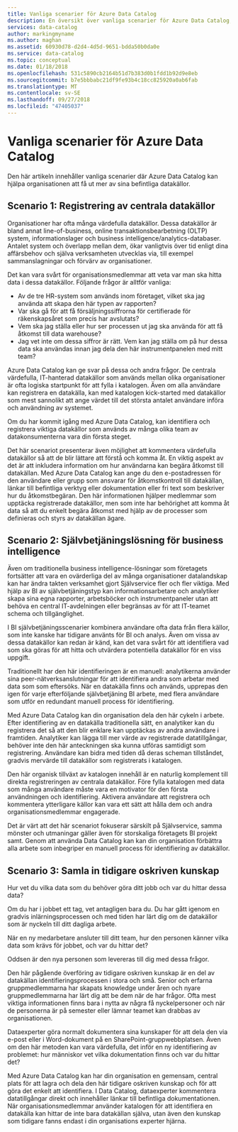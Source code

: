 ```yaml
---
title: Vanliga scenarier för Azure Data Catalog
description: En översikt över vanliga scenarier för Azure Data Catalog, inklusive registrering och upptäckt värdefulla datakällor, aktivera självbetjäningslösning för business intelligence och samla in befintliga kunskaper om datakällor och processer.
services: data-catalog
author: markingmyname
ms.author: maghan
ms.assetid: 60930d78-d2d4-4d5d-9651-bdda50b0da0e
ms.service: data-catalog
ms.topic: conceptual
ms.date: 01/18/2018
ms.openlocfilehash: 531c5890cb2164b51d7b383d0b1fdd1b92d9e8eb
ms.sourcegitcommit: b7e5bbbabc21df9fe93b4c18cc825920a0ab6fab
ms.translationtype: MT
ms.contentlocale: sv-SE
ms.lasthandoff: 09/27/2018
ms.locfileid: "47405037"
---
```

# <a name="azure-data-catalog-common-scenarios"></a>Vanliga scenarier för Azure Data Catalog
Den här artikeln innehåller vanliga scenarier där Azure Data Catalog kan hjälpa organisationen att få ut mer av sina befintliga datakällor.

## <a name="scenario-1-registration-of-central-data-sources"></a>Scenario 1: Registrering av centrala datakällor
Organisationer har ofta många värdefulla datakällor. Dessa datakällor är bland annat line-of-business, online transaktionsbearbetning (OLTP) system, informationslager och business intelligence/analytics-databaser. Antalet system och överlapp mellan dem, ökar vanligtvis över tid enligt dina affärsbehov och själva verksamheten utvecklas via, till exempel sammanslagningar och förvärv av organisationer.

Det kan vara svårt för organisationsmedlemmar att veta var man ska hitta data i dessa datakällor. Följande frågor är alltför vanliga:

* Av de tre HR-system som används inom företaget, vilket ska jag använda att skapa den här typen av rapporten?
* Var ska gå för att få försäljningssiffrorna för certifierade för räkenskapsåret som precis har avslutats?
* Vem ska jag ställa eller hur ser processen ut jag ska använda för att få åtkomst till data warehouse?
* Jag vet inte om dessa siffror är rätt. Vem kan jag ställa om på hur dessa data ska användas innan jag dela den här instrumentpanelen med mitt team?

Azure Data Catalog kan ge svar på dessa och andra frågor. De centrala värdefulla, IT-hanterad datakällor som används mellan olika organisationer är ofta logiska startpunkt för att fylla i katalogen. Även om alla användare kan registrera en datakälla, kan med katalogen kick-started med datakällor som mest sannolikt att ange värdet till det största antalet användare införa och användning av systemet. 

Om du har kommit igång med Azure Data Catalog, kan identifiera och registrera viktiga datakällor som används av många olika team av datakonsumenterna vara din första steget.

Det här scenariot presenterar även möjlighet att kommentera värdefulla datakällor så att de blir lättare att förstå och komma åt. En viktig aspekt av det är att inkludera information om hur användarna kan begära åtkomst till datakällan. Med Azure Data Catalog kan ange du den e-postadressen för den användare eller grupp som ansvarar för åtkomstkontroll till datakällan, länkar till befintliga verktyg eller dokumentation eller fri text som beskriver hur du åtkomstbegäran. Den här informationen hjälper medlemmar som upptäcka registrerade datakällor, men som inte har behörighet att komma åt data så att du enkelt begära åtkomst med hjälp av de processer som definieras och styrs av datakällan ägare.

## <a name="scenario-2-self-service-business-intelligence"></a>Scenario 2: Självbetjäningslösning för business intelligence
Även om traditionella business intelligence-lösningar som företagets fortsätter att vara en ovärderliga del av många organisationer datalandskap kan har ändra takten verksamhet gjort Självservice fler och fler viktiga. Med hjälp av BI av självbetjäningstyp kan informationsarbetare och analytiker skapa sina egna rapporter, arbetsböcker och instrumentpaneler utan att behöva en central IT-avdelningen eller begränsas av för att IT-teamet schema och tillgänglighet.

I BI självbetjäningsscenarier kombinera användare ofta data från flera källor, som inte kanske har tidigare använts för BI och analys. Även om vissa av dessa datakällor kan redan är känd, kan det vara svårt för att identifiera vad som ska göras för att hitta och utvärdera potentiella datakällor för en viss uppgift.

Traditionellt har den här identifieringen är en manuell: analytikerna använder sina peer-nätverksanslutningar för att identifiera andra som arbetar med data som som eftersöks. När en datakälla finns och används, upprepas den igen för varje efterföljande självbetjäning BI arbete, med flera användare som utför en redundant manuell process för identifiering.

Med Azure Data Catalog kan din organisation dela den här cykeln i arbete. Efter identifiering av en datakälla traditionella sätt, en analytiker kan du registrera det så att den blir enklare kan upptäckas av andra användare i framtiden. Analytiker kan lägga till mer värde av registrerade datatillgångar, behöver inte den här anteckningen ska kunna utföras samtidigt som registrering. Användare kan bidra med tiden då deras scheman tillståndet, gradvis mervärde till datakällor som registrerats i katalogen.

Den här organisk tillväxt av katalogen innehåll är en naturlig komplement till direkta registreringen av centrala datakällor. Före fylla katalogen med data som många användare måste vara en motivator för den första användningen och identifiering. Aktivera användare att registrera och kommentera ytterligare källor kan vara ett sätt att hålla dem och andra organisationsmedlemmar engagerade.

Det är värt att det här scenariot fokuserar särskilt på Självservice, samma mönster och utmaningar gäller även för storskaliga företagets BI projekt samt. Genom att använda Data Catalog kan kan din organisation förbättra alla arbete som inbegriper en manuell process för identifiering av datakällor.

## <a name="scenario-3-capturing-tribal-knowledge"></a>Scenario 3: Samla in tidigare oskriven kunskap
Hur vet du vilka data som du behöver göra ditt jobb och var du hittar dessa data?

Om du har i jobbet ett tag, vet antagligen bara du. Du har gått igenom en gradvis inlärningsprocessen och med tiden har lärt dig om de datakällor som är nyckeln till ditt dagliga arbete.

När en ny medarbetare ansluter till ditt team, hur den personen känner vilka data som krävs för jobbet, och var du hittar det?

Oddsen är den nya personen som levereras till dig med dessa frågor.

Den här pågående överföring av tidigare oskriven kunskap är en del av datakällan identifieringsprocessen i stora och små. Senior och erfarna gruppmedlemmarna har skapats knowledge under åren och nyare gruppmedlemmarna har lärt dig att be dem när de har frågor. Ofta mest viktiga informationen finns bara i nytta av några få nyckelpersoner och när de personerna är på semester eller lämnar teamet kan drabbas av organisationen.

Dataexperter göra normalt dokumentera sina kunskaper för att dela den via e-post eller i Word-dokument på en SharePoint-gruppwebbplatsen. Även om den här metoden kan vara värdefulla, det inför en ny identifiering av problemet: hur människor vet vilka dokumentation finns och var du hittar det?

Med Azure Data Catalog kan har din organisation en gemensam, central plats för att lagra och dela den här tidigare oskriven kunskap och för att göra det enkelt att identifiera. I Data Catalog, dataexperter kommentera datatillgångar direkt och innehåller länkar till befintliga dokumentationen. När organisationsmedlemmar använder katalogen för att identifiera en datakälla kan hittar de inte bara datakällan själva, utan även den kunskap som tidigare fanns endast i din organisations experter hjärna.
